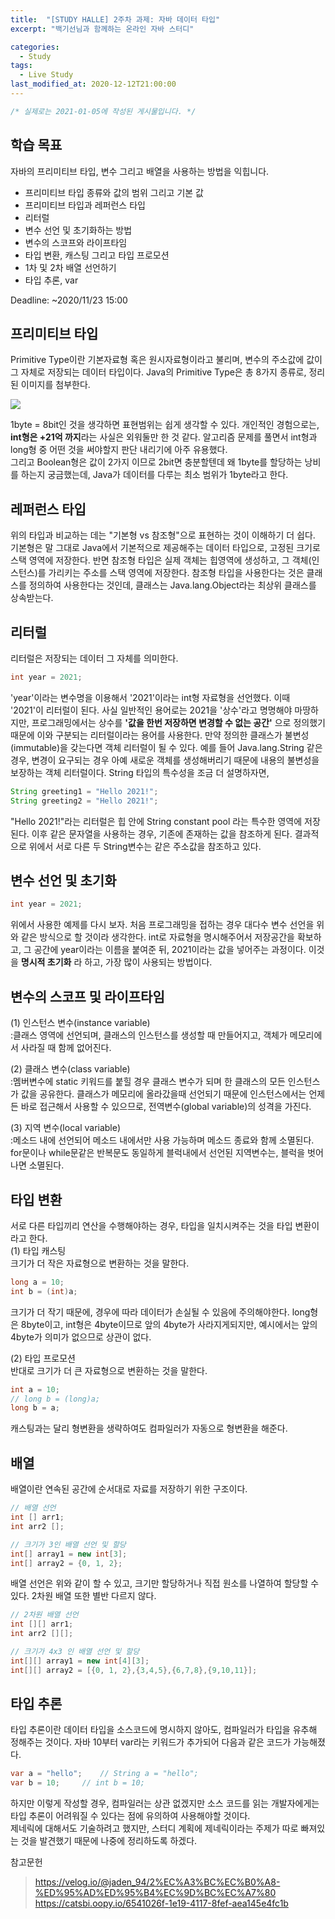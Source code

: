```yaml
---
title:  "[STUDY HALLE] 2주차 과제: 자바 데이터 타입"
excerpt: "백기선님과 함께하는 온라인 자바 스터디"

categories:
  - Study
tags:
  - Live Study
last_modified_at: 2020-12-12T21:00:00
---
```

```java
/* 실제로는 2021-01-05에 작성된 게시물입니다. */
```
## 학습 목표
자바의 프리미티브 타입, 변수 그리고 배열을 사용하는 방법을 익힙니다.

- 프리미티브 타입 종류와 값의 범위 그리고 기본 값
- 프리미티브 타입과 레퍼런스 타입
- 리터럴
- 변수 선언 및 초기화하는 방법
- 변수의 스코프와 라이프타임
- 타입 변환, 캐스팅 그리고 타입 프로모션
- 1차 및 2차 배열 선언하기
- 타입 추론, var

Deadline: ~2020/11/23 15:00

## 프리미티브 타입
Primitive Type이란 기본자료형 혹은 원시자료형이라고 불리며, 변수의 주소값에 값이 그 자체로 저장되는 데이터 타입이다. Java의 Primitive Type은 총 8가지 종류로, 정리된 이미지를 첨부한다.

![](https://media.vlpt.us/images/jaden_94/post/911d5b45-2962-4ce5-9df9-73b4a19e4741/%E1%84%89%E1%85%B3%E1%84%8F%E1%85%B3%E1%84%85%E1%85%B5%E1%86%AB%E1%84%89%E1%85%A3%E1%86%BA%202020-11-15%20%E1%84%8B%E1%85%A9%E1%84%92%E1%85%AE%204.56.33.png)

1byte = 8bit인 것을 생각하면 표현범위는 쉽게 생각할 수 있다. 개인적인 경험으로는, **int형은 +21억 까지**라는 사실은 외워둘만 한 것 같다. 알고리즘 문제를 풀면서 int형과 long형 중 어떤 것을 써야할지 판단 내리기에 아주 유용했다.  
그리고 Boolean형은 값이 2가지 이므로 2bit면 충분할텐데 왜 1byte를 할당하는 낭비를 하는지 궁금했는데, Java가 데이터를 다루는 최소 범위가 1byte라고 한다.

## 레퍼런스 타입
위의 타입과 비교하는 데는 "기본형 vs 참조형"으로 표현하는 것이 이해하기 더 쉽다. 기본형은 말 그대로 Java에서 기본적으로 제공해주는 데이터 타입으로, 고정된 크기로 스택 영역에 저장한다. 반면 참조형 타입은 실제 객체는 힙영역에 생성하고, 그 객체(인스턴스)를 가리키는 주소를 스택 영역에 저장한다. 참조형 타입을 사용한다는 것은 클래스를 정의하여 사용한다는 것인데, 클래스는 Java.lang.Object라는 최상위 클래스를 상속받는다.

## 리터럴
리터럴은 저장되는 데이터 그 자체를 의미한다.
```java
int year = 2021;
```
'year'이라는 변수명을 이용해서 '2021'이라는 int형 자료형을 선언했다. 이때 '2021'이 리터럴이 된다. 사실 일반적인 용어로는 2021을 '상수'라고 명명해야 마땅하지만, 프로그래밍에서는 상수를 **'값을 한번 저장하면 변경할 수 없는 공간'** 으로 정의했기 때문에 이와 구분되는 리터럴이라는 용어를 사용한다. 만약 정의한 클래스가 불변성(immutable)을 갖는다면 객체 리터럴이 될 수 있다. 예를 들어 Java.lang.String 같은 경우, 변경이 요구되는 경우 아예 새로운 객체를 생성해버리기 때문에 내용의 불변성을 보장하는 객체 리터럴이다. String 타입의 특수성을 조금 더 설명하자면,
```java
String greeting1 = "Hello 2021!";
String greeting2 = "Hello 2021!";
```
"Hello 2021!"라는 리터럴은 힙 안에 String constant pool 라는 특수한 영역에 저장된다. 이후 같은 문자열을 사용하는 경우, 기존에 존재하는 값을 참조하게 된다. 결과적으로 위에서 서로 다른 두 String변수는 같은 주소값을 참조하고 있다.

## 변수 선언 및 초기화
```java
int year = 2021;
```
위에서 사용한 예제를 다시 보자. 처음 프로그래밍을 접하는 경우 대다수 변수 선언을 위와 같은 방식으로 할 것이라 생각한다. int로 자료형을 명시해주어서 저장공간을 확보하고, 그 공간에 year이라는 이름을 붙여준 뒤, 2021이라는 값을 넣어주는 과정이다. 이것을 **명시적 초기화** 라 하고, 가장 많이 사용되는 방법이다.

## 변수의 스코프 및 라이프타임

(1) 인스턴스 변수(instance variable)  
:클래스 영역에 선언되며, 클래스의 인스턴스를 생성할 때 만들어지고, 객체가 메모리에서 사라질 때 함께 없어진다.

(2) 클래스 변수(class variable)  
:멤버변수에  static 키워드를 붙힐 경우 클래스 변수가 되며 한 클래스의 모든 인스턴스가 값을 공유한다. 클래스가 메모리에 올라갔을때 선언되기 때문에 인스턴스에서는 언제든 바로 접근해서 사용할 수 있으므로, 전역변수(global variable)의 성격을 가진다.

(3) 지역 변수(local variable)  
:메소드 내에 선언되어 메소드 내에서만 사용 가능하며 메소드 종료와 함께 소멸된다.
for문이나 while문같은 반복문도 동일하게 블럭내에서 선언된 지역변수는, 블럭을 벗어나면 소멸된다.

## 타입 변환
서로 다른 타입끼리 연산을 수행해야하는 경우, 타입을 일치시켜주는 것을 타입 변환이라고 한다.  
(1) 타입 캐스팅  
크기가 더 작은 자료형으로 변환하는 것을 말한다.
```java
long a = 10;
int b = (int)a;
```
크기가 더 작기 때문에, 경우에 따라 데이터가 손실될 수 있음에 주의해야한다. long형은 8byte이고, int형은 4byte이므로 앞의 4byte가 사라지게되지만, 예시에서는 앞의 4byte가 의미가 없으므로 상관이 없다.

(2) 타입 프로모션  
반대로 크기가 더 큰 자료형으로 변환하는 것을 말한다.
```java
int a = 10;
// long b = (long)a;
long b = a;
```
캐스팅과는 달리 형변환을 생략하여도 컴파일러가 자동으로 형변환을 해준다.

## 배열
배열이란 연속된 공간에 순서대로 자료를 저장하기 위한 구조이다.
```java
// 배열 선언
int [] arr1; 
int arr2 []; 

// 크기가 3인 배열 선언 및 할당
int[] array1 = new int[3];
int[] array2 = {0, 1, 2};
```
배열 선언은 위와 같이 할 수 있고, 크기만 할당하거나 직접 원소를 나열하여 할당할 수 있다. 2차원 배열 또한 별반 다르지 않다.

```java
// 2차원 배열 선언
int [][] arr1; 
int arr2 [][]; 

// 크기가 4x3 인 배열 선언 및 할당
int[][] array1 = new int[4][3];
int[][] array2 = [{0, 1, 2},{3,4,5},{6,7,8},{9,10,11}];
```

## 타입 추론
타입 추론이란 데이터 타입을 소스코드에 명시하지 않아도, 컴파일러가 타입을 유추해 정해주는 것이다. 자바 10부터 var라는 키워드가 추가되어 다음과 같은 코드가 가능해졌다.
```java
var a = "hello";	// String a = "hello";
var b = 10;		// int b = 10;
```
하지만 이렇게 작성할 경우, 컴파일러는 상관 없겠지만 소스 코드를 읽는 개발자에게는 타입 추론이 어려워질 수 있다는 점에 유의하여 사용해야할 것이다.  
제네릭에 대해서도 기술하려고 했지만, 스터디 계획에 제네릭이라는 주제가 따로 빠져있는 것을 발견했기 때문에 나중에 정리하도록 하겠다.

참고문헌
>https://velog.io/@jaden_94/2%EC%A3%BC%EC%B0%A8-%ED%95%AD%ED%95%B4%EC%9D%BC%EC%A7%80
https://catsbi.oopy.io/6541026f-1e19-4117-8fef-aea145e4fc1b